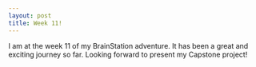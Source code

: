 ```yaml
---
layout: post
title: Week 11!
---
```

I am at the week 11 of my BrainStation adventure. 
It has been a great and exciting journey so far.
Looking forward to present my Capstone project!
